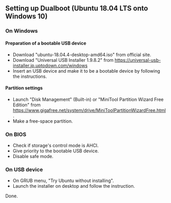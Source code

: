 ## Setting up Dualboot (Ubuntu 18.04 LTS onto Windows 10)

### On Windows

#### Preparation of a bootable USB device
- Download "ubuntu-18.04.4-desktop-amd64.iso" from official site.
- Download "Universal USB Installer 1.9.8.2" from https://universal-usb-installer.jp.uptodown.com/windows
- Insert an USB device and make it to be a bootable device by following the instructions.

#### Partition settings
- Launch "Disk Management" (Built-in) 
or
"MiniTool Partition Wizard Free Edition" from https://www.gigafree.net/system/drive/MiniToolPartitionWizardFree.html .
- Make a free-space partition.

### On BIOS
- Check if storage's control mode is AHCI.
- Give priority to the bootable USB device.
- Disable safe mode.

### On USB device
- On GRUB menu, "Try Ubuntu without installing".
- Launch the installer on desktop and follow the instruction.

Done.

